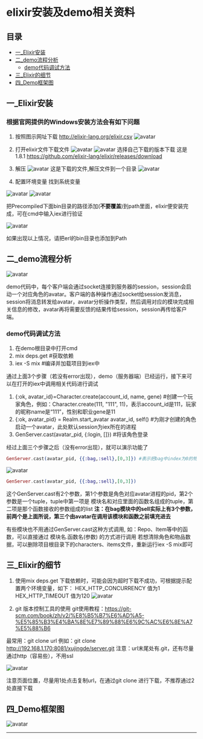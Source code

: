 # elixir安装及demo相关资料

## 目录

* [一_Elixir安装](#一_elixir安装)
* [二_demo流程分析](#二_demo流程分析)
  * [demo代码调试方法](#demo代码调试方法)
* [三_Elixir的细节](#三_elixir的细节)
* [四_Demo框架图](#四_demo框架图)

## 一_Elixir安装

### 根据官网提供的Windows安装方法会有如下问题

1. 按照图示网址下载
<http://elixir-lang.org/elixir.csv>
![avatar](/res/TIM截图20190822112557.jpg)

2. 打开elixir文件下载文件
![avatar](/res/TIM截图20190822113839.jpg)
![avatar](/res/TIM截图20190822113924.jpg)
选择自己下载的版本下载 这是1.8.1
<https://github.com/elixir-lang/elixir/releases/download>

3. 解压
![avatar](/res/TIM截图20190822114057.jpg)
这是下载的文件,解压文件到一个目录
![avatar](/res/TIM截图20190822114157.jpg)

4. 配置环境变量
找到系统变量

![avatar](/res/TIM截图20190822114249.jpg)
![avatar](/res/TIM截图20190822114421.jpg)

把Precompiled下面bin目录的路径添加(**不要覆盖**)到path里面，elixir便安装完成，可在cmd中输入iex进行验证

![avatar](/res/TIM截图20190822114702.jpg)

如果出现以上情况，请把erl的bin目录也添加到Path

## 二_demo流程分析

![avatar](/res/TIM截图20190822114849.jpg)

demo代码中，每个客户端会通过socket连接到服务器的session，session会启动一个对应角色的avatar。客户端的各种操作通过socket给session发消息，session将消息转发给avatar，avatar分析操作类型，然后调用对应的模块完成相关信息的修改，avatar再将需要反馈的结果传给session，session再传给客户端。

### demo代码调试方法

1. 在demo根目录中打开cmd
2. mix deps.get  #获取依赖
3. iex -S mix   #编译并加载项目到iex中

通过上面3个步骤（若没有error出现），demo（服务器端）已经运行，接下来可以在打开的iex中调用相关代码进行调试

1. {:ok, avatar_id}=Character.create(account_id, name, gene)  #创建一个玩家角色，例如：Character.create(111, "111", 11)，表示account_id是111，玩家的昵称name是“111”，性别和职业gene是11
2. {:ok, avatar_pid} = Realm.start_avatar avatar_id, self() #为刚才创建的角色启动一个avatar，此处默认session为iex所在的进程
3. GenServer.cast(avatar_pid, {:login, []}) #将该角色登录

经过上面三个步骤之后（没有error出现），就可以演示功能了

```elixir
GenServer.cast(avatar_pid, {{:bag,:sell},[0,3]}) #表示把bag中index为0的物品卖出3个，下图中红色框中的物品卖出3个
```

![avatar](/res/TIM截图20190822115159.jpg)

```elixir
GenServer.cast(avatar_pid, {{:bag,:sell},[0,3]})
```

这个GenServer.cast有2个参数，第1个参数是角色对应avatar进程的pid，第2个参数是一个tuple，tuple中第一项是 模块名和对应里面的函数名组成的tuple，第二项是那个函数接收的参数组成的list
**注：在bag模块中的sell实际上有3个参数，前两个是上面所说，第三个由avatar在调用该模块和函数之前填充进去**

有些模块也不用通过GenServer.cast这种方式调用,
如：Repo、Item等中的函数，可以直接通过 模块名.函数名(参数) 的方式进行调用
若想清除角色和物品数据，可以删除项目根目录下的characters、items文件，重新运行iex -S mix即可

## 三_Elixir的细节

1. 使用mix deps.get 下载依赖时，可能会因为超时下载不成功，可根据提示配置两个环境变量，如下：
HEX_HTTP_CONCURRENCY     值为1
HEX_HTTP_TIMEOUT  值为120
![avatar](/res/TIM截图20190822115405.jpg)

2. git 版本控制工具的使用
git使用教程：<https://git-scm.com/book/zh/v2/%E8%B5%B7%E6%AD%A5-%E5%85%B3%E4%BA%8E%E7%89%88%E6%9C%AC%E6%8E%A7%E5%88%B6>

最常用：git clone url
例如：git clone <http://192.168.1.170:8081/xujingde/server.git>
注意：url末尾处有.git，还有尽量通过http（容易些），不用ssl

![avatar](/res/TIM截图20190822115511.jpg)

注意页面位置，尽量用1处点击复制url，在通过git clone 进行下载，不推荐通过2处直接下载

## 四_Demo框架图

![avatar](/res/TIM截图20190822115641.jpg)

---
